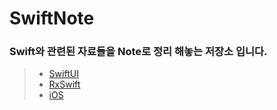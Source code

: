 # SwiftNote

### Swift와 관련된 자료들을 Note로 정리 해놓는 저장소 입니다.


> * [SwiftUI](https://github.com/YuGeonHui/SwiftNote/tree/main/SwiftUI)
> * [RxSwift](https://github.com/YuGeonHui/SwiftNote/tree/main/RxSwift)
> * [iOS](https://github.com/YuGeonHui/SwiftNote/tree/main/iOS.md)


